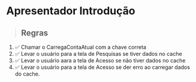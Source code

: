 # Apresentador Introdução

> ## Regras
1. ✅ Chamar o CarregaContaAtual com a chave correta
2. ✅ Levar o usuário para a tela de Pesquisas se tiver dados no cache
3. ✅ Levar o usuário aara a tela de Acesso se não tiver dados no cache
4. ✅ Levar o usuário para a tela de Acesso se der erro ao carregar dados do cache.